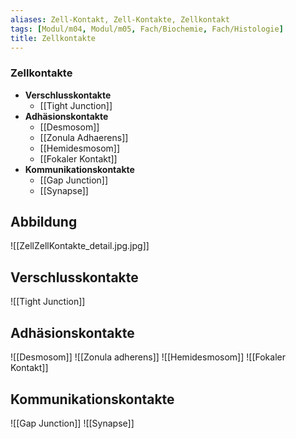 ```yaml
---
aliases: Zell-Kontakt, Zell-Kontakte, Zellkontakt
tags: [Modul/m04, Modul/m05, Fach/Biochemie, Fach/Histologie]
title: Zellkontakte
---
```

### Zellkontakte 
- **Verschlusskontakte**
	- [[Tight Junction]]
- **Adhäsionskontakte**
	- [[Desmosom]]
	- [[Zonula Adhaerens]]
	- [[Hemidesmosom]]
	- [[Fokaler Kontakt]]
- **Kommunikationskontakte**
	- [[Gap Junction]]
	- [[Synapse]]

## Abbildung
![[ZellZellKontakte_detail.jpg.jpg]]

## Verschlusskontakte

![[Tight Junction]]

## Adhäsionskontakte
![[Desmosom]]
![[Zonula adherens]]
![[Hemidesmosom]]
![[Fokaler Kontakt]]

## Kommunikationskontakte

![[Gap Junction]]
![[Synapse]]